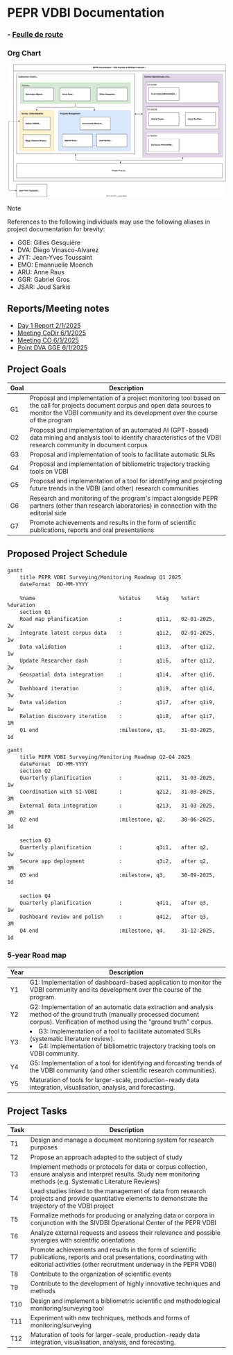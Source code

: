 # PEPR VDBI Documentation

### - [Feulle de route](https://pepr-vdbi.fr/feuille-de-route-scientifique-et-technique)

### Org Chart
![org chart](./organigramme.drawio.svg)

> [!NOTE]
> References to the following individuals may use the following aliases in project documentation for brevity:
> - GGE: Gilles Gesquière
> - DVA: Diego Vinasco-Alvarez
> - JYT: Jean-Yves Toussaint
> - EMO: Emannuelle Moench
> - ARU: Anne Raus
> - GGR: Gabriel Gros
> - JSAR: Joud Sarkis

## Reports/Meeting notes
- [Day 1 Report 2/1/2025](./meeting_notes/02-01-2025_DVA.md)
- [Meeting CoDir 6/1/2025](./meeting_notes/06-01-2025_vdbi.md)
- [Meeting CO 6/1/2025](./meeting_notes/06-01-2025_co.md)
- [Point DVA GGE 6/1/2025](./meeting_notes/06-01-2025_point.md)


## Project Goals

| Goal | Description                                                                                                                                                                                                    |
| ---- | -------------------------------------------------------------------------------------------------------------------------------------------------------------------------------------------------------------- |
| G1   | Proposal and implementation of a project monitoring tool based on the call for projects document corpus and open data sources to monitor the VDBI community and its development over the course of the program |
| G2   | Proposal and implementation of an automated AI (GPT-based) data mining and analysis tool to identify characteristics of the VDBI research community in document corpus                                         |
| G3   | Proposal and implementation of tools to facilitate automatic SLRs                                                                                                                                              |
| G4   | Proposal and implementation of bibliometric trajectory tracking tools on VDBI                                                                                                                                  |
| G5   | Proposal and implementation of a tool for identifying and projecting future trends in the VDBI (and other) research communities                                                                                |
| G6   | Research and monitoring of the program's impact alongside PEPR partners (other than research laboratories) in connection with the editorial side                                                               |
| G7   | Promote achievements and results in the form of scientific publications, reports and oral presentations                                                                                                        |


## Proposed Project Schedule

```mermaid
gantt
    title PEPR VDBI Surveying/Monitoring Roadmap Q1 2025
    dateFormat  DD-MM-YYYY

    %name                           %status     %tag    %start          %duration
    section Q1
    Road map planification          :           q1i1,   02-01-2025,     2w
    Integrate latest corpus data    :           q1i2,   02-01-2025,     1w
    Data validation                 :           q1i3,   after q1i2,     1w
    Update Researcher dash          :           q1i6,   after q1i2,     2w
    Geospatial data integration     :           q1i4,   after q1i6,     2w
    Dashboard iteration             :           q1i9,   after q1i4,     3w
    Data validation                 :           q1i7,   after q1i9,     1w
    Relation discovery iteration    :           q1i8,   after q1i7,     1M
    Q1 end                          :milestone, q1,     31-03-2025,     1d
```

```mermaid
gantt
    title PEPR VDBI Surveying/Monitoring Roadmap Q2-Q4 2025
    dateFormat  DD-MM-YYYY
    section Q2
    Quarterly planification         :           q2i1,   31-03-2025,     1w
    Coordination with SI-VDBI       :           q2i2,   31-03-2025,     3M
    External data integration       :           q2i3,   31-03-2025,     3M
    Q2 end                          :milestone, q2,     30-06-2025,     1d

    section Q3
    Quarterly planification         :           q3i1,   after q2,       1w
    Secure app deployment           :           q3i2,   after q2,       3M
    Q3 end                          :milestone, q3,     30-09-2025,     1d

    section Q4
    Quarterly planification         :           q4i1,   after q3,       1w
    Dashboard review and polish     :           q4i2,   after q3,       3M
    Q4 end                          :milestone, q4,     31-12-2025,     1d
```

### 5-year Road map
| Year | Description                                                                                                                                                                                |
| ---- | ------------------------------------------------------------------------------------------------------------------------------------------------------------------------------------------ |
| Y1   | G1: Implementation of dashboard-based application to monitor the VDBI community and its development over the course of the program.                                                        |
| Y2   | G2: Implementation of an automatic data extraction and analysis method of the ground truth (manually processed document corpus). Verification of method using the "ground truth" corpus.   |
| Y3   | <li>G3: Implementation of a tool to facilitate automated SLRs (systematic literature review).</li><li>G4: Implementation of bibliometric trajectory tracking tools on VDBI community.</li> |
| Y4   | G5: Implementation of a tool for identifying and forcasting trends of the VDBI community (and other scientific research communities).                                                      |
| Y5   | Maturation of tools for larger-scale, production-ready data integration, visualisation, analysis, and forecasting.                                                                         |



## Project Tasks

| Task | Description                                                                                                                                                                                   |
| ---- | --------------------------------------------------------------------------------------------------------------------------------------------------------------------------------------------- |
| T1   | Design and manage a document monitoring system for research purposes                                                                                                                          |
| T2   | Propose an approach adapted to the subject of study                                                                                                                                           |
| T3   | Implement methods or protocols for data or corpus collection, ensure analysis and interpret results. Study new monitoring methods (e.g. Systematic Literature Reviews)                        |
| T4   | Lead studies linked to the management of data from research projects and provide quantitative elements to demonstrate the trajectory of the VDBI project                                      |
| T5   | Formalize methods for producing or analyzing data or corpora in conjunction with the SIVDBI Operational Center of the PEPR VDBI                                                               |
| T6   | Analyze external requests and assess their relevance and possible synergies with scientific orientations                                                                                      |
| T7   | Promote achievements and results in the form of scientific publications, reports and oral presentations, coordinating with editorial activities (other recruitment underway in the PEPR VDBI) |
| T8   | Contribute to the organization of scientific events                                                                                                                                           |
| T9   | Contribute to the development of highly innovative techniques and methods                                                                                                                     |
| T10  | Design and implement a bibliometric scientific and methodological monitoring/surveying tool                                                                                                                |
| T11  | Experiment with new techniques, methods and forms of monitoring/surveying                                                                                                                     |
| T12  | Maturation of tools for larger-scale, production-ready data integration, visualisation, analysis, and forecasting.                                                                            |
